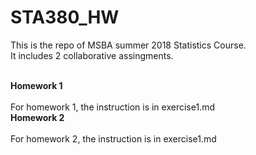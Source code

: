 # STA380_HW
This is the repo of MSBA summer 2018 Statistics Course.<br>
It includes 2 collaborative assingments.<br>
<br>

**Homework 1**<br>
<br>
For homework 1, the instruction is in exercise1.md
<br>
**Homework 2**<br>
<br>
For homework 2, the instruction is in exercise1.md
